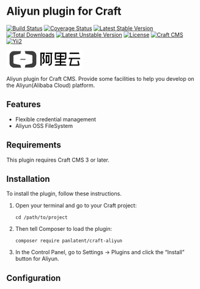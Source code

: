 # Aliyun plugin for Craft

[![Build Status](https://travis-ci.org/panlatent/craft-aliyun.svg)](https://travis-ci.org/panlatent/craft-aliyun)
[![Coverage Status](https://coveralls.io/repos/github/panlatent/craft-aliyun/badge.svg?branch=master)](https://coveralls.io/github/panlatent/craft-aliyun?branch=master)
[![Latest Stable Version](https://poser.pugx.org/panlatent/craft-aliyun/v/stable.svg)](https://packagist.org/packages/panlatent/craft-aliyun)
[![Total Downloads](https://poser.pugx.org/panlatent/craft-aliyun/downloads.svg)](https://packagist.org/packages/panlatent/craft-aliyun)
[![Latest Unstable Version](https://poser.pugx.org/panlatent/craft-aliyun/v/unstable.svg)](https://packagist.org/packages/panlatent/craft-aliyun)
[![License](https://poser.pugx.org/panlatent/craft-aliyun/license.svg)](https://packagist.org/packages/panlatent/craft-aliyun)
[![Craft CMS](https://img.shields.io/badge/Powered_by-Craft_CMS-orange.svg?style=flat)](https://craftcms.com/)
[![Yii2](https://img.shields.io/badge/Powered_by-Yii_Framework-green.svg?style=flat)](https://www.yiiframework.com/)

![Screenshot](resources/img/aliyun.png)

Aliyun plugin for Craft CMS. Provide some facilities to help you develop on the Aliyun(Alibaba Cloud) platform.

## Features

- Flexible credential management
- Aliyun OSS FileSystem

## Requirements

This plugin requires Craft CMS 3 or later.

## Installation

To install the plugin, follow these instructions.

1.  Open your terminal and go to your Craft project:

        cd /path/to/project

2.  Then tell Composer to load the plugin:

        composer require panlatent/craft-aliyun

3.  In the Control Panel, go to Settings → Plugins and click the “Install” button for Aliyun.

## Configuration
